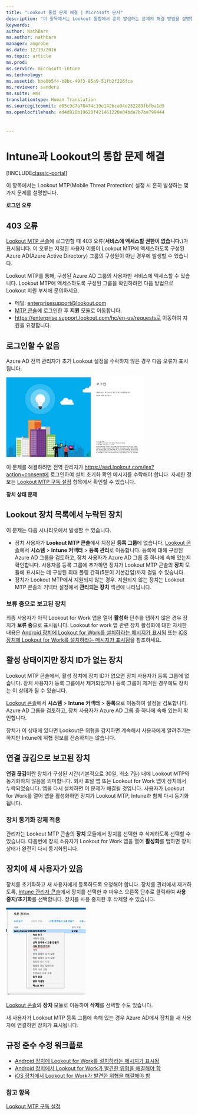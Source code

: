 ```yaml
---
title: "Lookout 통합 문제 해결 | Microsoft 문서"
description: "이 항목에서는 Lookout 통합에서 흔히 발생하는 문제의 해결 방법을 설명합니다."
keywords: 
author: NathBarn
ms.author: nathbarn
manager: angrobe
ms.date: 12/19/2016
ms.topic: article
ms.prod: 
ms.service: microsoft-intune
ms.technology: 
ms.assetid: bbe0b5f4-b8bc-49f3-85a9-51fb2f226fca
ms.reviewer: sandera
ms.suite: ems
translationtype: Human Translation
ms.sourcegitcommit: d05c9d7a78474c19e142bca94e232289fbfba1d9
ms.openlocfilehash: ed4d828b19620f421461228e04bda7b7be799444


---
```


# <a name="troubleshoot-lookout-integration-with-intune"></a>Intune과 Lookout의 통합 문제 해결

[!INCLUDE[classic-portal](../includes/classic-portal.md)]

이 항목에서는 Lookout MTP(Mobile Threat Protection) 설정 시 흔히 발생하는 몇 가지 문제를 설명합니다.

**로그인 오류**

## <a name="403-errors"></a>403 오류
[Lookout MTP 콘솔](https://aad.lookout.com)에 로그인할 때 403 오류(**서비스에 액세스할 권한이 없습니다.**)가 표시됩니다. 이 오류는 지정된 사용자 이름이 Lookout MTP에 액세스하도록 구성된 Azure AD(Azure Active Directory) 그룹의 구성원이 아닌 경우에 발생할 수 있습니다.

Lookout MTP를 통해, 구성된 Azure AD 그룹의 사용자만 서비스에 액세스할 수 있습니다. Lookout MTP에 액세스하도록 구성된 그룹을 확인하려면 다음 방법으로 Lookout 지원 부서에 문의하세요.

* 메일: enterprisesupport@lookout.com
* [MTP 콘솔](http://aad.lookout.com)에 로그인한 후 **지원** 모듈로 이동합니다.
* https://enterprise.support.lookout.com/hc/en-us/requests로 이동하여 지원을 요청합니다.

## <a name="unable-to-sign-in"></a>로그인할 수 없음
Azure AD 전역 관리자가 초기 Lookout 설정을 수락하지 않은 경우 다음 오류가 표시됩니다.

![로그인 오류를 보여 주는 Lookout 로그인 화면의 스크린샷](../media/mtp/lookout-mtp-consent-not-accepted-error.png)

이 문제를 해결하려면 전역 관리자가 https://aad.lookout.com/les?action=consent에 로그인하여 설치 초기화 확인 메시지를 수락해야 합니다. 자세한 정보는 [Lookout MTP 구독 설정](../deploy-use/set-up-your-subscription-with-lookout-mtp.md) 항목에서 확인할 수 있습니다.

**장치 상태 문제**

## <a name="device-missing-from-lookout-device-list"></a>Lookout 장치 목록에서 누락된 장치

이 문제는 다음 시나리오에서 발생할 수 있습니다.
* 장치 사용자가 **Lookout MTP 콘솔**에서 지정된 **등록 그룹**에 없습니다.  [Lookout 콘솔](http://aad.lookout.com)에서 **시스템** > **Intune 커넥터** > **등록 관리**로 이동합니다.  등록에 대해 구성된 Azure AD 그룹을 검토하고, 장치 사용자가 Azure AD 그룹 중 하나에 속해 있는지 확인합니다.  사용자를 등록 그룹에 추가하면 장치가 Lookout MTP 콘솔의 **장치** 모듈에 표시되는 데 구성된 최대 폴링 간격(5분이 기본값임)까지 걸릴 수 있습니다.
* 장치가 Lookout MTP에서 지원되지 않는 경우.  지원되지 않는 장치는 Lookout MTP 콘솔의 커넥터 설정에서 **관리되는 장치** 섹션에 나타납니다.

### <a name="device-reported-as-pending"></a>**보류 중**으로 보고된 장치

최종 사용자가 아직 Lookout for Work 앱을 열어 **활성화** 단추를 탭하지 않은 경우 장치가 **보류 중**으로 표시됩니다. Lookout for work 앱 관련 장치 활성화에 대한 자세한 내용은 [Android 장치에 Lookout for Work를 설치하라는 메시지가 표시됨](http://docs.microsoft.com/intune/enduser/you-are-prompted-to-install-lookout-for-work-android) 또는 [iOS 장치에 Lookout for Work를 설치하라는 메시지가 표시됨](https://docs.microsoft.com/en-us/intune/enduser/you-are-prompted-to-install-lookout-for-work-ios)을 참조하세요.

## <a name="device-whos-active-but-has-no-device-id"></a>활성 상태이지만 장치 ID가 없는 장치
Lookout MTP 콘솔에서, 활성 장치에 장치 ID가 없으면 장치 사용자가 등록 그룹에 없습니다. 장치 사용자가 등록 그룹에서 제거되었거나 등록 그룹이 제거된 경우에도 장치는 이 상태가 될 수 있습니다.

[Lookout 콘솔](http://aad.lookout.com)에서 **시스템** > **Intune 커넥터** > **등록**으로 이동하여 설정을 검토합니다.  Azure AD 그룹을 검토하고, 장치 사용자가 Azure AD 그룹 중 하나에 속해 있는지 확인합니다.

장치가 이 상태에 있다면 Lookout은 위협을 감지하면 계속해서 사용자에게 알려주기는 하지만 Intune에 위협 정보를 전송하지는 않습니다.

## <a name="device-reported-as-disconnected"></a>**연결 끊김**으로 보고된 장치

**연결 끊김**이란 장치가 구성된 시간(기본적으로 30일, 최소 7일) 내에 Lookout MTP와 동기화하지 않음을 의미합니다. 회사 포털 앱 또는 Lookout for Work 앱이 장치에서 누락되었습니다. 앱을 다시 설치하면 이 문제가 해결될 것입니다. 사용자가 Lookout for Work를 열어 앱을 활성화하면 장치가 Lookout MTP, Intune과 함께 다시 동기화됩니다.    

### <a name="forcing-a-device-sync"></a>장치 동기화 강제 적용
관리자는 Lookout MTP 콘솔의 **장치** 모듈에서 장치를 선택한 후 삭제하도록 선택할 수 있습니다.   다음번에 장치 소유자가 Lookout for Work 앱을 열어 **활성화**를 탭하면 장치 상태가 완전히 다시 동기화됩니다.

## <a name="device-has-a-new-user"></a>장치에 새 사용자가 있음
장치를 초기화하고 새 사용자에게 등록하도록 요청해야 합니다.  장치를 관리에서 제거하도록, [Intune 관리자 콘솔](https://manage.microsoft.com)에서 장치를 선택한 후 마우스 오른쪽 단추로 클릭하여 **사용 중지/초기화**를 선택합니다. 장치를 사용 중지한 후 삭제할 수 있습니다.

![사용 중지/초기화 옵션이 표시된 Intune 관리 콘솔의 장치 모듈 스크린샷](../media/mtp/mtp-retire-device-intune-console.png)

[Lookout 콘솔](http://aad.lookout.com)의 **장치** 모듈로 이동하여 **삭제**를 선택할 수도 있습니다.  

새 사용자가 Lookout MTP 등록 그룹에 속해 있는 경우 Azure AD에서 장치를 새 사용자에 연결하면 장치가 표시됩니다.

## <a name="compliance-remediation-workflows"></a>규정 준수 수정 워크플로
- [Android 장치에 Lookout for Work를 설치하라는 메시지가 표시됨]( http://docs.microsoft.com/intune/enduser/you-are-prompted-to-install-lookout-for-work-android)
- [Android 장치에서 Lookout for Work가 발견한 위협을 해결해야 함](http://docs.microsoft.com/intune/enduser/you-need-to-resolve-a-threat-found-by-lookout-for-work-android)
- [iOS 장치에서 Lookout for Work가 발견한 위협을 해결해야 함](https://docs.microsoft.com/en-us/intune/enduser/you-need-to-resolve-a-threat-found-by-lookout-for-work-ios)


### <a name="see-also"></a>참고 항목
[Lookout MTP 구독 설정](https://docs.microsoft.com/en-us/intune/deploy-use/set-up-your-subscription-with-lookout-mtp)



<!--HONumber=Jan17_HO2-->


